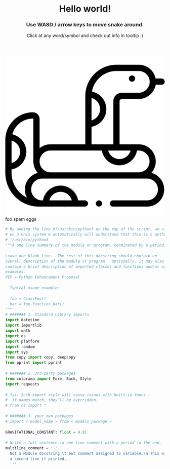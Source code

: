 <!--
.. title: Show Me The Code
.. slug: show-me-the-code
.. date: 2022-04-27 11:23:57 UTC+03:00
.. type: text
-->

<header>
    <h1>Hello world!</h1>
    <h3> Use WASD / arrow keys to move snake around.</h3>
    <p>Click at any word/symbol and check out info in tooltip :)</p>
</header>
<section id="walkingContainer">
    <img id="walkingSnake"
         aria-describedby="tooltip"
         class="walking-snake"
         src="../images/show-me-the-code/snake_bw.png"
         alt="walking-snake">
    <div id="tooltip" role="tooltip">foo spam eggs
        <div id="arrow" data-popper-arrow></div>
    </div>

```python
# By adding the line #!/usr/bin/python3 on the top of the script, we can run the file.py
# on a Unix system & automatically will understand that this is a python script.
# !/usr/bin/python3
"""A one line summary of the module or program, terminated by a period.

Leave one blank line.  The rest of this docstring should contain an
overall description of the module or program.  Optionally, it may also
contain a brief description of exported classes and functions and/or usage
examples.
PEP = Python Enhancement Proposal

  Typical usage example:

  foo = ClassFoo()
  bar = foo.function_bar()
"""
# ####### 1. Standard Library imports
import datetime
import importlib
import math
import os
import platform
import random
import sys
from copy import copy, deepcopy
from pprint import pprint

# ####### 2. 3rd-party packages
from colorama import Fore, Back, Style
import requests

# fyi: Such import style will cause issues with built-in funcs -
#  if names match, they'll be overridden.
# from os import *

# ####### 3. your own packages
# import < model_name > from < models_package >

GRAVITATIONAL_CONSTANT: float = 9.81

# Write a full sentence in one-line comment with a period in the end.
multiline_comment = '''
  Not a Module docstring \t but comment assigned to variable.\n This will be
  a second line if printed.
  '''
```

</section>

<script src="https://unpkg.com/@popperjs/core@2"></script>
<script>
    const snakeWithTooltip = document.querySelector('#walkingSnake');
    const emptyTooltip = document.querySelector('#tooltip');

    const popperInstance = Popper.createPopper(snakeWithTooltip, emptyTooltip, {
        placement: 'top',
        modifiers: [
            {
                name: 'offset',
                options: {
                    offset: [0, 8],
                },
            },
        ],
    });

    function show() {
        // Make the tooltip visible
        emptyTooltip.setAttribute('data-show', '');

        // Enable the event listeners
        popperInstance.setOptions((options) => ({
            ...options,
            modifiers: [
                ...options.modifiers,
                {name: 'eventListeners', enabled: true},
            ],
        }));

        // Update its position
        popperInstance.update();
    }

    function hide() {
        // Hide the tooltip
        emptyTooltip.removeAttribute('data-show');

        // Disable the event listeners
        popperInstance.setOptions((options) => ({
            ...options,
            modifiers: [
                ...options.modifiers,
                {name: 'eventListeners', enabled: false},
            ],
        }));
    }

    const showEvents = ['mouseenter', 'focus'];
    const hideEvents = ['mouseleave', 'blur'];

    showEvents.forEach((event) => {
        snakeWithTooltip.addEventListener(event, show);
    });

    hideEvents.forEach((event) => {
        snakeWithTooltip.addEventListener(event, hide);
    });
</script>
